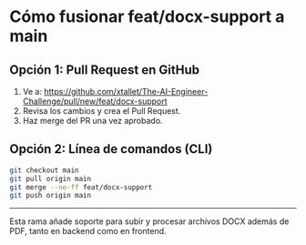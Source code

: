 # Cómo fusionar feat/docx-support a main

## Opción 1: Pull Request en GitHub
1. Ve a: https://github.com/xtallet/The-AI-Engineer-Challenge/pull/new/feat/docx-support
2. Revisa los cambios y crea el Pull Request.
3. Haz merge del PR una vez aprobado.

## Opción 2: Línea de comandos (CLI)
```bash
git checkout main
git pull origin main
git merge --no-ff feat/docx-support
git push origin main
```

---

Esta rama añade soporte para subir y procesar archivos DOCX además de PDF, tanto en backend como en frontend. 